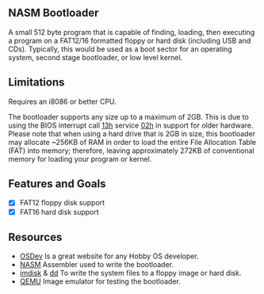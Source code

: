 ## NASM Bootloader
A small 512 byte program that is capable of finding, loading,
then executing a program on a FAT12/16 formatted floppy or hard disk 
(including USB and CDs). Typically, this would be used as a boot sector
for an operating system, second stage bootloader, or low level kernel.

## Limitations
Requires an i8086 or better CPU.

The bootloader supports any size up to a maximum of 2GB. 
This is due to using the BIOS interrupt call [13h] service [02h] in support for older hardware. 
Please note that when using a hard drive that is 2GB in size, this bootloader may allocate ~256KB
of RAM in order to load the entire File Allocation Table (FAT) into memory; therefore, leaving 
approximately 272KB of conventional memory for loading your program or kernel.

## Features and Goals
- [x] FAT12 floppy disk support
- [x] FAT16 hard disk support

## Resources
* [OSDev] Is a great website for any Hobby OS developer.
* [NASM] Assembler used to write the bootloader.
* [imdisk] & [dd] To write the system files to a floppy image or hard disk.
* [QEMU] Image emulator for testing the bootloader.

[QEMU]:   http://www.qemu.org/
[imdisk]: http://www.ltr-data.se/opencode.html/
[dd]:     http://uranus.chrysocome.net/linux/rawwrite/dd-old.htm
[OSDev]:  http://wiki.osdev.org/Main_Page
[NASM]:   http://www.nasm.us/index.php

[13h]:    http://webpages.charter.net/danrollins/techhelp/0185.HTM
[02h]:    http://webpages.charter.net/danrollins/techhelp/0188.HTM
[42h]:    https://wiki.osdev.org/ATA_in_x86_RealMode_(BIOS)
